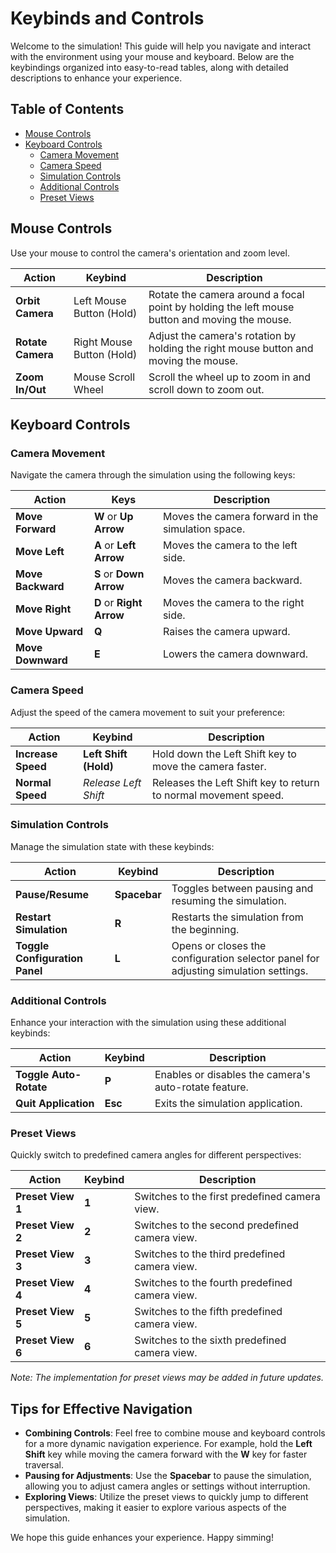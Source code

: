 # Keybinds and Controls

Welcome to the simulation! This guide will help you navigate and interact with the environment using your mouse and keyboard. Below are the keybindings organized into easy-to-read tables, along with detailed descriptions to enhance your experience.

## Table of Contents
- [Mouse Controls](#mouse-controls)
- [Keyboard Controls](#keyboard-controls)
  - [Camera Movement](#camera-movement)
  - [Camera Speed](#camera-speed)
  - [Simulation Controls](#simulation-controls)
  - [Additional Controls](#additional-controls)
  - [Preset Views](#preset-views)

## Mouse Controls

Use your mouse to control the camera's orientation and zoom level.

| **Action**                | **Keybind**                 | **Description**                                           |
|---------------------------|-----------------------------|-----------------------------------------------------------|
| **Orbit Camera**          | Left Mouse Button (Hold)    | Rotate the camera around a focal point by holding the left mouse button and moving the mouse. |
| **Rotate Camera**         | Right Mouse Button (Hold)   | Adjust the camera's rotation by holding the right mouse button and moving the mouse. |
| **Zoom In/Out**           | Mouse Scroll Wheel          | Scroll the wheel up to zoom in and scroll down to zoom out. |

## Keyboard Controls

### Camera Movement

Navigate the camera through the simulation using the following keys:

| **Action**           | **Keys**                           | **Description**                                           |
|----------------------|------------------------------------|-----------------------------------------------------------|
| **Move Forward**     | **W** or **Up Arrow**              | Moves the camera forward in the simulation space.         |
| **Move Left**        | **A** or **Left Arrow**            | Moves the camera to the left side.                        |
| **Move Backward**    | **S** or **Down Arrow**            | Moves the camera backward.                                |
| **Move Right**       | **D** or **Right Arrow**           | Moves the camera to the right side.                       |
| **Move Upward**      | **Q**                               | Raises the camera upward.                                 |
| **Move Downward**    | **E**                               | Lowers the camera downward.                               |

### Camera Speed

Adjust the speed of the camera movement to suit your preference:

| **Action**           | **Keybind**       | **Description**                                           |
|----------------------|-------------------|-----------------------------------------------------------|
| **Increase Speed**   | **Left Shift (Hold)** | Hold down the Left Shift key to move the camera faster.   |
| **Normal Speed**     | *Release Left Shift*  | Releases the Left Shift key to return to normal movement speed. |

### Simulation Controls

Manage the simulation state with these keybinds:

| **Action**           | **Keybind**       | **Description**                                           |
|----------------------|-------------------|-----------------------------------------------------------|
| **Pause/Resume**     | **Spacebar**      | Toggles between pausing and resuming the simulation.     |
| **Restart Simulation** | **R**           | Restarts the simulation from the beginning.               |
| **Toggle Configuration Panel** | **L** | Opens or closes the configuration selector panel for adjusting simulation settings. |

### Additional Controls

Enhance your interaction with the simulation using these additional keybinds:

| **Action**           | **Keybind**       | **Description**                                           |
|----------------------|-------------------|-----------------------------------------------------------|
| **Toggle Auto-Rotate** | **P**           | Enables or disables the camera's auto-rotate feature.     |
| **Quit Application** | **Esc**           | Exits the simulation application.                         |

### Preset Views

Quickly switch to predefined camera angles for different perspectives:

| **Action**           | **Keybind**       | **Description**                                           |
|----------------------|-------------------|-----------------------------------------------------------|
| **Preset View 1**    | **1**             | Switches to the first predefined camera view.             |
| **Preset View 2**    | **2**             | Switches to the second predefined camera view.            |
| **Preset View 3**    | **3**             | Switches to the third predefined camera view.             |
| **Preset View 4**    | **4**             | Switches to the fourth predefined camera view.            |
| **Preset View 5**    | **5**             | Switches to the fifth predefined camera view.             |
| **Preset View 6**    | **6**             | Switches to the sixth predefined camera view.             |

*Note: The implementation for preset views may be added in future updates.*

## Tips for Effective Navigation

- **Combining Controls**: Feel free to combine mouse and keyboard controls for a more dynamic navigation experience. For example, hold the **Left Shift** key while moving the camera forward with the **W** key for faster traversal.
- **Pausing for Adjustments**: Use the **Spacebar** to pause the simulation, allowing you to adjust camera angles or settings without interruption.
- **Exploring Views**: Utilize the preset views to quickly jump to different perspectives, making it easier to explore various aspects of the simulation.

We hope this guide enhances your experience. Happy simming!